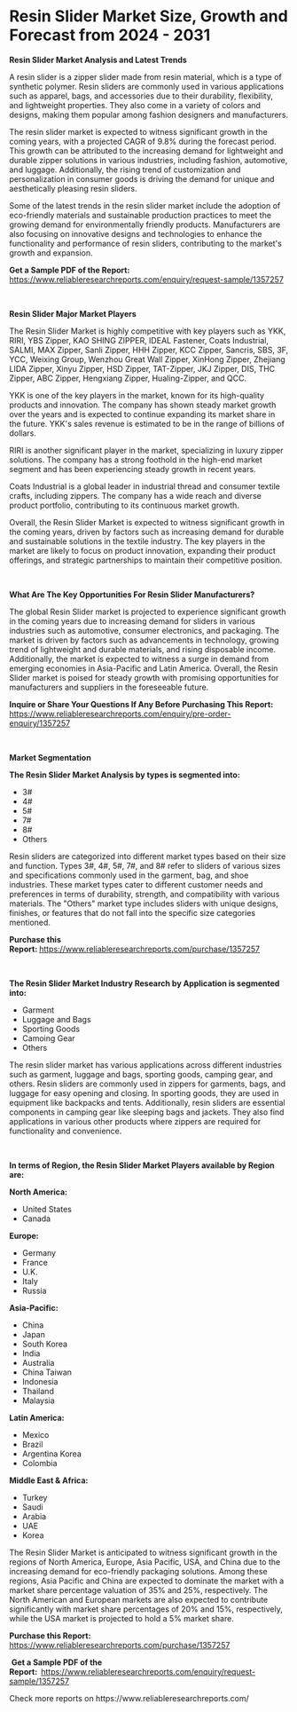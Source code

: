 <p><h1>Resin Slider Market Size, Growth and Forecast from 2024 - 2031</h1></p><p><strong>Resin Slider Market Analysis and Latest Trends</strong></p>
<p><p>A resin slider is a zipper slider made from resin material, which is a type of synthetic polymer. Resin sliders are commonly used in various applications such as apparel, bags, and accessories due to their durability, flexibility, and lightweight properties. They also come in a variety of colors and designs, making them popular among fashion designers and manufacturers.</p><p>The resin slider market is expected to witness significant growth in the coming years, with a projected CAGR of 9.8% during the forecast period. This growth can be attributed to the increasing demand for lightweight and durable zipper solutions in various industries, including fashion, automotive, and luggage. Additionally, the rising trend of customization and personalization in consumer goods is driving the demand for unique and aesthetically pleasing resin sliders.</p><p>Some of the latest trends in the resin slider market include the adoption of eco-friendly materials and sustainable production practices to meet the growing demand for environmentally friendly products. Manufacturers are also focusing on innovative designs and technologies to enhance the functionality and performance of resin sliders, contributing to the market's growth and expansion.</p></p>
<p><strong>Get a Sample PDF of the Report:&nbsp;</strong> <a href="https://www.reliableresearchreports.com/enquiry/request-sample/1357257">https://www.reliableresearchreports.com/enquiry/request-sample/1357257</a></p>
<p>&nbsp;</p>
<p><strong>Resin Slider Major Market Players</strong></p>
<p><p>The Resin Slider Market is highly competitive with key players such as YKK, RIRI, YBS Zipper, KAO SHING ZIPPER, IDEAL Fastener, Coats Industrial, SALMI, MAX Zipper, Sanli Zipper, HHH Zipper, KCC Zipper, Sancris, SBS, 3F, YCC, Weixing Group, Wenzhou Great Wall Zipper, XinHong Zipper, Zhejiang LIDA Zipper, Xinyu Zipper, HSD Zipper, TAT-Zipper, JKJ Zipper, DIS, THC Zipper, ABC Zipper, Hengxiang Zipper, Hualing-Zipper, and QCC.</p><p>YKK is one of the key players in the market, known for its high-quality products and innovation. The company has shown steady market growth over the years and is expected to continue expanding its market share in the future. YKK's sales revenue is estimated to be in the range of billions of dollars.</p><p>RIRI is another significant player in the market, specializing in luxury zipper solutions. The company has a strong foothold in the high-end market segment and has been experiencing steady growth in recent years.</p><p>Coats Industrial is a global leader in industrial thread and consumer textile crafts, including zippers. The company has a wide reach and diverse product portfolio, contributing to its continuous market growth.</p><p>Overall, the Resin Slider Market is expected to witness significant growth in the coming years, driven by factors such as increasing demand for durable and sustainable solutions in the textile industry. The key players in the market are likely to focus on product innovation, expanding their product offerings, and strategic partnerships to maintain their competitive position.</p></p>
<p>&nbsp;</p>
<p><strong>What Are The Key Opportunities For Resin Slider Manufacturers?</strong></p>
<p><p>The global Resin Slider market is projected to experience significant growth in the coming years due to increasing demand for sliders in various industries such as automotive, consumer electronics, and packaging. The market is driven by factors such as advancements in technology, growing trend of lightweight and durable materials, and rising disposable income. Additionally, the market is expected to witness a surge in demand from emerging economies in Asia-Pacific and Latin America. Overall, the Resin Slider market is poised for steady growth with promising opportunities for manufacturers and suppliers in the foreseeable future.</p></p>
<p><strong>Inquire or Share Your Questions If Any Before Purchasing This Report:</strong> <a href="https://www.reliableresearchreports.com/enquiry/pre-order-enquiry/1357257">https://www.reliableresearchreports.com/enquiry/pre-order-enquiry/1357257</a></p>
<p>&nbsp;</p>
<p><strong>Market Segmentation</strong></p>
<p><strong>The Resin Slider Market Analysis by types is segmented into:</strong></p>
<p><ul><li>3#</li><li>4#</li><li>5#</li><li>7#</li><li>8#</li><li>Others</li></ul></p>
<p><p>Resin sliders are categorized into different market types based on their size and function. Types 3#, 4#, 5#, 7#, and 8# refer to sliders of various sizes and specifications commonly used in the garment, bag, and shoe industries. These market types cater to different customer needs and preferences in terms of durability, strength, and compatibility with various materials. The "Others" market type includes sliders with unique designs, finishes, or features that do not fall into the specific size categories mentioned.</p></p>
<p><strong>Purchase this Report:&nbsp;</strong><a href="https://www.reliableresearchreports.com/purchase/1357257">https://www.reliableresearchreports.com/purchase/1357257</a></p>
<p>&nbsp;</p>
<p><strong>The Resin Slider Market Industry Research by Application is segmented into:</strong></p>
<p><ul><li>Garment</li><li>Luggage and Bags</li><li>Sporting Goods</li><li>Camoing Gear</li><li>Others</li></ul></p>
<p><p>The resin slider market has various applications across different industries such as garment, luggage and bags, sporting goods, camping gear, and others. Resin sliders are commonly used in zippers for garments, bags, and luggage for easy opening and closing. In sporting goods, they are used in equipment like backpacks and tents. Additionally, resin sliders are essential components in camping gear like sleeping bags and jackets. They also find applications in various other products where zippers are required for functionality and convenience.</p></p>
<p>&nbsp;</p>
<p><strong>In terms of Region, the Resin Slider Market Players available by Region are:</strong></p>
<p>
    <p> <strong> North America: </strong>
        <ul>
            <li>United States</li>
            <li>Canada</li>
        </ul>
        </p> 
    <p> <strong> Europe: </strong>
        <ul>
            <li>Germany</li>
            <li>France</li>
            <li>U.K.</li>
            <li>Italy</li>
            <li>Russia</li>
        </ul>
        </p> 
    <p> <strong> Asia-Pacific: </strong>
        <ul>
            <li>China</li>
            <li>Japan</li>
            <li>South Korea</li>
            <li>India</li>
            <li>Australia</li>
            <li>China Taiwan</li>
            <li>Indonesia</li>
            <li>Thailand</li>
            <li>Malaysia</li>
        </ul>
        </p> 
    <p> <strong> Latin America: </strong>
        <ul>
            <li>Mexico</li>
            <li>Brazil</li>
            <li>Argentina Korea</li>
            <li>Colombia</li>
        </ul>
        </p> 
    <p> <strong> Middle East & Africa: </strong>
        <ul>
            <li>Turkey</li>
            <li>Saudi</li>
            <li>Arabia</li>
            <li>UAE</li>
            <li>Korea</li>
        </ul>
    </p>
    </p>
<p><p>The Resin Slider Market is anticipated to witness significant growth in the regions of North America, Europe, Asia Pacific, USA, and China due to the increasing demand for eco-friendly packaging solutions. Among these regions, Asia Pacific and China are expected to dominate the market with a market share percentage valuation of 35% and 25%, respectively. The North American and European markets are also expected to contribute significantly with market share percentages of 20% and 15%, respectively, while the USA market is projected to hold a 5% market share.</p></p>
<p><strong>Purchase this Report: </strong><a href="https://www.reliableresearchreports.com/purchase/1357257">https://www.reliableresearchreports.com/purchase/1357257</a></p>
<p>&nbsp;<strong>Get a Sample PDF of the Report:&nbsp;&nbsp;</strong><a href="https://www.reliableresearchreports.com/enquiry/request-sample/1357257">https://www.reliableresearchreports.com/enquiry/request-sample/1357257</a></p>
<p><strong></strong></p>
<p>Check more reports on https://www.reliableresearchreports.com/</p>
